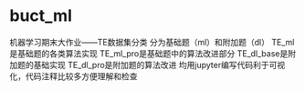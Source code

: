 # buct_ml
机器学习期末大作业——TE数据集分类
分为基础题（ml）和附加题（dl）
TE_ml是基础题的各类算法实现
TE_ml_pro是基础题中的算法改进部分
TE_dl_base是附加题的基础实现
TE_dl_pro是附加题的算法改进
均用jupyter编写代码利于可视化，代码注释比较多方便理解和检查
